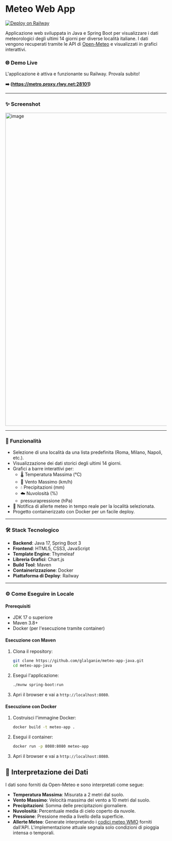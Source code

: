 # Meteo Web App

[![Deploy on Railway](https://railway.app/button.svg)](http://metro.proxy.rlwy.net:28101/)

Applicazione web sviluppata in Java e Spring Boot per visualizzare i dati meteorologici degli ultimi 14 giorni per diverse località italiane. I dati vengono recuperati tramite le API di [Open-Meteo](https://open-meteo.com/) e visualizzati in grafici interattivi.

### 🌐 Demo Live

L'applicazione è attiva e funzionante su Railway. Provala subito!

**➡️ (https://metro.proxy.rlwy.net:28101)**

---

### ✨ Screenshot


 <img width="1171" height="977" alt="image" src="https://github.com/user-attachments/assets/339e6fa7-1851-4274-ba70-46bc84cc26c2" />

---

### 🚀 Funzionalità

-   Selezione di una località da una lista predefinita (Roma, Milano, Napoli, etc.).
-   Visualizzazione dei dati storici degli ultimi 14 giorni.
-   Grafici a barre interattivi per:
    -   🌡️ Temperatura Massima (°C)
    -   💨 Vento Massimo (km/h)
    -   💧 Precipitazioni (mm)
    -   ☁️ Nuvolosità (%)
    -    pressurapressione (hPa)
-   🔔 Notifica di allerte meteo in tempo reale per la località selezionata.
-   Progetto containerizzato con Docker per un facile deploy.

---

### 🛠️ Stack Tecnologico

-   **Backend**: Java 17, Spring Boot 3
-   **Frontend**: HTML5, CSS3, JavaScript
-   **Template Engine**: Thymeleaf
-   **Libreria Grafici**: Chart.js
-   **Build Tool**: Maven
-   **Containerizzazione**: Docker
-   **Piattaforma di Deploy**: Railway

---

### ⚙️ Come Eseguire in Locale

#### Prerequisiti

-   JDK 17 o superiore
-   Maven 3.8+
-   Docker (per l'esecuzione tramite container)

#### Esecuzione con Maven

1.  Clona il repository:
    ```bash
    git clone https://github.com/glalganie/meteo-app-java.git
    cd meteo-app-java
    ```

2.  Esegui l'applicazione:
    ```bash
    ./mvnw spring-boot:run
    ```

3.  Apri il browser e vai a `http://localhost:8080`.

#### Esecuzione con Docker

1.  Costruisci l'immagine Docker:
    ```bash
    docker build -t meteo-app .
    ```

2.  Esegui il container:
    ```bash
    docker run -p 8080:8080 meteo-app
    ```

3.  Apri il browser e vai a `http://localhost:8080`.

## 📖 Interpretazione dei Dati

I dati sono forniti da Open-Meteo e sono interpretati come segue:

-   **Temperatura Massima**: Misurata a 2 metri dal suolo.
-   **Vento Massimo**: Velocità massima del vento a 10 metri dal suolo.
-   **Precipitazioni**: Somma delle precipitazioni giornaliere.
-   **Nuvolosità**: Percentuale media di cielo coperto da nuvole.
-   **Pressione**: Pressione media a livello della superficie.
-   **Allerte Meteo**: Generate interpretando i [codici meteo WMO](https://www.nodc.noaa.gov/archive/arc0021/0002199/1.1/data/0-data/HTML/WMO-CODE/WMO4677.HTM) forniti dall'API. L'implementazione attuale segnala solo condizioni di pioggia intensa o temporali.
